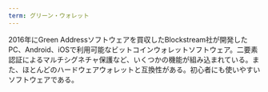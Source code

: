 ```yaml
---
term: グリーン・ウォレット
---
```

2016年にGreen Addressソフトウェアを買収したBlockstream社が開発したPC、Android、iOSで利用可能なビットコインウォレットソフトウェア。二要素認証によるマルチシグネチャ保護など、いくつかの機能が組み込まれている。また、ほとんどのハードウェアウォレットと互換性がある。初心者にも使いやすいソフトウェアである。